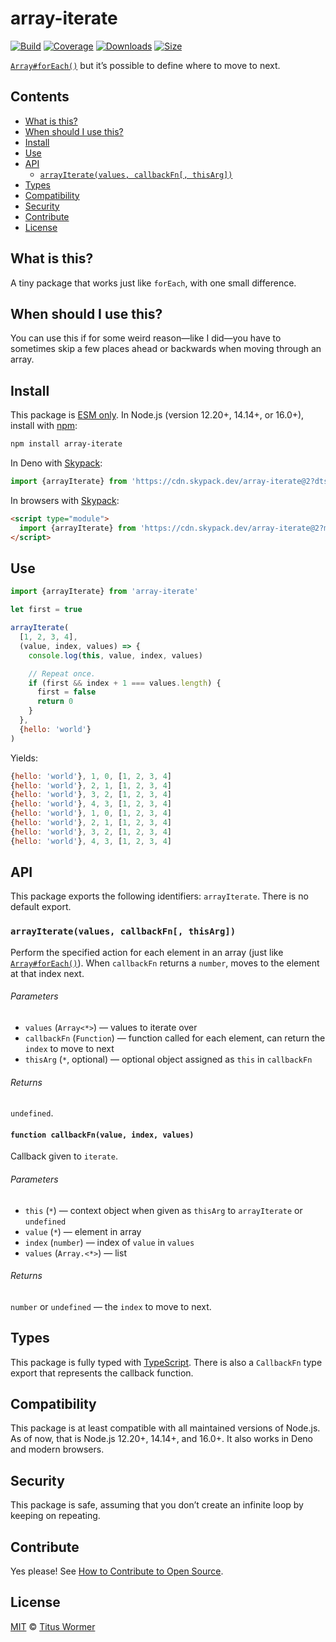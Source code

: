 # array-iterate

[![Build][build-badge]][build]
[![Coverage][coverage-badge]][coverage]
[![Downloads][downloads-badge]][downloads]
[![Size][size-badge]][size]

[`Array#forEach()`][foreach] but it’s possible to define where to move to next.

## Contents

*   [What is this?](#what-is-this)
*   [When should I use this?](#when-should-i-use-this)
*   [Install](#install)
*   [Use](#use)
*   [API](#api)
    *   [`arrayIterate(values, callbackFn[, thisArg])`](#arrayiteratevalues-callbackfn-thisarg)
*   [Types](#types)
*   [Compatibility](#compatibility)
*   [Security](#security)
*   [Contribute](#contribute)
*   [License](#license)

## What is this?

A tiny package that works just like `forEach`, with one small difference.

## When should I use this?

You can use this if for some weird reason—like I did—you have to sometimes
skip a few places ahead or backwards when moving through an array.

## Install

This package is [ESM only][esm].
In Node.js (version 12.20+, 14.14+, or 16.0+), install with [npm][]:

```sh
npm install array-iterate
```

In Deno with [Skypack][]:

```js
import {arrayIterate} from 'https://cdn.skypack.dev/array-iterate@2?dts'
```

In browsers with [Skypack][]:

```html
<script type="module">
  import {arrayIterate} from 'https://cdn.skypack.dev/array-iterate@2?min'
</script>
```

## Use

```js
import {arrayIterate} from 'array-iterate'

let first = true

arrayIterate(
  [1, 2, 3, 4],
  (value, index, values) => {
    console.log(this, value, index, values)

    // Repeat once.
    if (first && index + 1 === values.length) {
      first = false
      return 0
    }
  },
  {hello: 'world'}
)
```

Yields:

```js
{hello: 'world'}, 1, 0, [1, 2, 3, 4]
{hello: 'world'}, 2, 1, [1, 2, 3, 4]
{hello: 'world'}, 3, 2, [1, 2, 3, 4]
{hello: 'world'}, 4, 3, [1, 2, 3, 4]
{hello: 'world'}, 1, 0, [1, 2, 3, 4]
{hello: 'world'}, 2, 1, [1, 2, 3, 4]
{hello: 'world'}, 3, 2, [1, 2, 3, 4]
{hello: 'world'}, 4, 3, [1, 2, 3, 4]
```

## API

This package exports the following identifiers: `arrayIterate`.
There is no default export.

### `arrayIterate(values, callbackFn[, thisArg])`

Perform the specified action for each element in an array (just like
[`Array#forEach()`][foreach]).
When `callbackFn` returns a `number`, moves to the element at that index
next.

###### Parameters

*   `values` (`Array<*>`)
    — values to iterate over
*   `callbackFn` (`Function`)
    — function called for each element, can return the `index` to move to next
*   `thisArg` (`*`, optional)
    — optional object assigned as `this` in `callbackFn`

###### Returns

`undefined`.

#### `function callbackFn(value, index, values)`

Callback given to `iterate`.

###### Parameters

*   `this` (`*`)
    — context object when given as `thisArg` to `arrayIterate` or `undefined`
*   `value` (`*`)
    — element in array
*   `index` (`number`)
    — index of `value` in `values`
*   `values` (`Array.<*>`)
    — list

###### Returns

`number` or `undefined` — the `index` to move to next.

## Types

This package is fully typed with [TypeScript][].
There is also a `CallbackFn` type export that represents the callback function.

## Compatibility

This package is at least compatible with all maintained versions of Node.js.
As of now, that is Node.js 12.20+, 14.14+, and 16.0+.
It also works in Deno and modern browsers.

## Security

This package is safe, assuming that you don’t create an infinite loop
by keeping on repeating.

## Contribute

Yes please!
See [How to Contribute to Open Source][contribute].

## License

[MIT][license] © [Titus Wormer][author]

<!-- Definitions -->

[build-badge]: https://github.com/wooorm/array-iterate/workflows/main/badge.svg

[build]: https://github.com/wooorm/array-iterate/actions

[coverage-badge]: https://img.shields.io/codecov/c/github/wooorm/array-iterate.svg

[coverage]: https://codecov.io/github/wooorm/array-iterate

[downloads-badge]: https://img.shields.io/npm/dm/array-iterate.svg

[downloads]: https://www.npmjs.com/package/array-iterate

[size-badge]: https://img.shields.io/bundlephobia/minzip/array-iterate.svg

[size]: https://bundlephobia.com/result?p=array-iterate

[npm]: https://docs.npmjs.com/cli/install

[skypack]: https://www.skypack.dev

[license]: license

[author]: https://wooorm.com

[esm]: https://gist.github.com/sindresorhus/a39789f98801d908bbc7ff3ecc99d99c

[typescript]: https://www.typescriptlang.org

[contribute]: https://opensource.guide/how-to-contribute/

[foreach]: https://developer.mozilla.org/en-US/docs/Web/JavaScript/Reference/Global_Objects/Array/forEach
